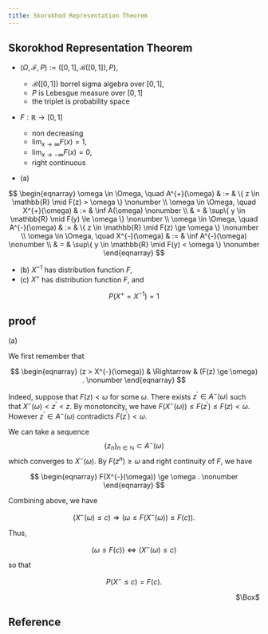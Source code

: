 ```yaml
---
title: Skorokhod Representation Theorem
---
```


## Skorokhod Representation Theorem
* $(\Omega, \mathcal{F}, P) := ([0, 1], \mathcal{B}([0, 1]), P)$,
    * $\mathcal{B}([0, 1])$ borrel sigma algebra over $[0, 1]$,
    * $P$ is Lebesgue measure over $[0, 1]$
    * the triplet is probability space
* $F: \mathbb{R} \rightarrow [0, 1]$
    * non decreasing
    * $\lim_{x \rightarrow \infty}F(x) = 1$,
    * $\lim_{x \rightarrow -\infty}F(x) = 0$,
    * right continuous

* (a)

$$
\begin{eqnarray}
    \omega \in \Omega,
    \quad
    A^{+}(\omega)
    & := &
        \{
            z \in \mathbb{R}
            \mid
            F(z)
            >
            \omega
        \}
    \nonumber
    \\
    \omega \in \Omega,
    \quad
    X^{+}(\omega)
    & := &
        \inf
            A(\omega)
    \nonumber
    \\
    & = &
        \sup\{
            y \in \mathbb{R}
            \mid
            F(y)
            \le
            \omega
        \}
    \nonumber
    \\
    \omega \in \Omega,
    \quad
    A^{-}(\omega)
    & := &
        \{
            z \in \mathbb{R}
            \mid
            F(z)
            \ge
            \omega
        \}
    \nonumber
    \\
    \omega \in \Omega,
    \quad
    X^{-}(\omega)
    & := &
        \inf
            A^{-}(\omega)
    \nonumber
    \\
    & = &
        \sup\{
            y \in \mathbb{R}
            \mid
            F(y)
            <
            \omega
        \}
    \nonumber
\end{eqnarray}
$$

* (b) $X^{-1}$ has distribution function $F$,
* (c) $X^{+}$ has distribution function $F$, and

$$
    P(X^{+} = X^{-1})
    =
    1
$$

## proof
(a)

We first remember that

$$
\begin{eqnarray}
    (z > X^{-}(\omega))
    & \Rightarrow &
        (F(z) \ge \omega)
    .
    \nonumber
\end{eqnarray}
$$

Indeed, suppose that $F(z) < \omega$ for some $\omega$.
There exists $z^{\prime} \in A^{-}(\omega)$ such that $X^{-}(\omega) < z^{\prime} < z$.
By monotoncity, we have $F(X^{-}(\omega)) \le F(z^{\prime}) \le F(z) < \omega$.
However $z^{\prime} \in A^{-}(\omega)$ contradicts $F(z^{\prime}) < \omega$.

We can take a sequence $$\{z_{n}\}_{n \in \mathbb{N}} \subset A^{-}(\omega)$$ which converges to $X^{-}(\omega)$.
By $F(z^{n}) \ge \omega$ and right continuity of $F$, we have

$$
\begin{eqnarray}
    F(X^{-}(\omega))
    \ge
    \omega
    .
    \nonumber
\end{eqnarray}
$$

Combining above, we have

$$
    (X^{-}(\omega) \le c)
    \Rightarrow
    (
        \omega
        \le
        F(X^{-}(\omega))
        \le
        F(c)
    )
    .
$$

Thus,

$$
    (\omega \le F(c))
    \Leftrightarrow
    (X^{-}(\omega) \le c)
$$

so that

$$
    P(X^{-} \le c)
    =
    F(c)
    .
$$



<div class="QED" style="text-align: right">$\Box$</div>


## Reference
